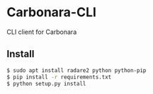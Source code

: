 # Carbonara-CLI

CLI client for Carbonara

## Install
```bash
$ sudo apt install radare2 python python-pip
$ pip install -r requirements.txt
$ python setup.py install
```


